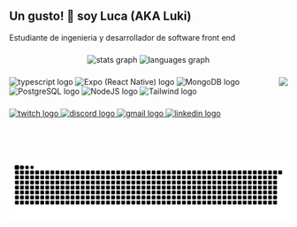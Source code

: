 <h2 align="left">Un gusto! 💙 soy Luca (AKA Luki)</h2>

<p>Estudiante de ingenieria y desarrollador de software front end</p>

###

<div align="center">
  <img src="https://github-readme-stats.vercel.app/api?username=lucardiumm&hide_title=false&hide_rank=false&show_icons=true&include_all_commits=true&count_private=true&disable_animations=false&theme=default&locale=en&hide_border=false" height="150" alt="stats graph"  />
  <img src="https://github-readme-stats.vercel.app/api/top-langs?username=lucardiumm&locale=en&hide_title=false&layout=compact&card_width=320&langs_count=5&theme=default&hide_border=false" height="150" alt="languages graph"  />
</div>

###

<img align="right" height="150" src="https://i.pinimg.com/originals/78/1a/51/781a5128e733c6a36aa6a10814e19548.gif"  />

###

<div align="left">
  <img src="https://cdn.jsdelivr.net/gh/devicons/devicon/icons/typescript/typescript-original.svg" height="30" alt="typescript logo"  />
  <img src="https://static-00.iconduck.com/assets.00/expo-icon-512x462-3a87htea.png" height="30" alt="Expo (React Native) logo"  />
  <img src="https://upload.wikimedia.org/wikipedia/commons/thumb/9/93/MongoDB_Logo.svg/2560px-MongoDB_Logo.png" height="30" alt="MongoDB logo"  />
  <img src="https://static-00.iconduck.com/assets.00/postgresql-icon-1987x2048-v2fkmdaw.png" height="30" alt="PostgreSQL logo"  />
  <img src="https://upload.wikimedia.org/wikipedia/commons/thumb/d/d9/Node.js_logo.svg/1280px-Node.js_logo.svg.png" height="30" alt="NodeJS logo"  />
  <img src="https://upload.wikimedia.org/wikipedia/commons/thumb/d/d5/Tailwind_CSS_Logo.svg/1024px-Tailwind_CSS_Logo.svg.png" height="30" alt="Tailwind logo"  />
</div>

###

<div align="left">
    <a href="">
        <img src="https://img.shields.io/static/v1?message=Twitch&logo=twitch&label=&color=9146FF&logoColor=white&labelColor=&style=for-the-badge" height="35" alt="twitch logo" />
    </a>
    <a href="https://discord.gg/42rgQxKx">
        <img src="https://img.shields.io/static/v1?message=Discord&logo=discord&label=&color=7289DA&logoColor=white&labelColor=&style=for-the-badge" height="35" alt="discord logo" /> 
    </a>
    <a href="mailto:lucapignataro.p@gmail.com">
        <img src="https://img.shields.io/static/v1?message=Gmail&logo=gmail&label=&color=D14836&logoColor=white&labelColor=&style=for-the-badge" height="35" alt="gmail logo" />
    </a>
    <a href="">
        <img src="https://img.shields.io/static/v1?message=LinkedIn&logo=linkedin&label=&color=0077B5&logoColor=white&labelColor=&style=for-the-badge" height="35" alt="linkedin logo"  />
    </a>
</div>

###

<br clear="both">

<img src="https://raw.githubusercontent.com/lucardiumm/lucardiumm/output/snake.svg" alt="Snake animation" />

###

